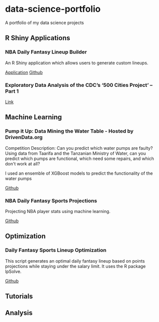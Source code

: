 # data-science-portfolio
A portfolio of my data science projects

## R Shiny Applications

### NBA Daily Fantasy Lineup Builder
An R Shiny application which allows users to generate custom lineups.

[Application](http://premium.shinyapps.io/nba_fantasy_projections/) [Github](https://github.com/MattBrown88/NBA-Fan-Duel-Shiny-App)

### Exploratory Data Analysis of the CDC’s ‘500 Cities Project’ – Part 1

[Link](https://redoakstrategic.com/exploratory_data_analysis_cdc_500_cities_r_shiny/)


## Machine Learning

### Pump it Up: Data Mining the Water Table - Hosted by DrivenData.org

Competition Description: Can you predict which water pumps are faulty? Using data from Taarifa and the Tanzanian Ministry of Water, can you predict which pumps are functional, which need some repairs, and which don't work at all? 

I used an ensemble of XGBoost models to predict the functionality of the water pumps

[Github](https://github.com/MattBrown88/Pump-it-Up-XGBoost-Ensemble)

### NBA Daily Fantasy Sports Projections

Projecting NBA player stats using machine learning.

[Github](https://github.com/MattBrown88/DFS-Projections)

## Optimization

### Daily Fantasy Sports Lineup Optimization
This script generates an optimal daily fantasy lineup based on points projections while staying under the salary limit. It uses the R package lpSolve.

[Github](https://github.com/MattBrown88/lpsolve---Daily-Fantasy-Sports-Optimization)

## Tutorials

## Analysis


